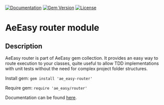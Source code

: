 [![Documentation](http://img.shields.io/badge/docs-rdoc.info-blue.svg)](http://rubydoc.org/gems/ae_easy-router/frames)
[![Gem Version](https://badge.fury.io/rb/ae_easy-router.svg)](http://github.com/answersengine/ae_easy-router/releases)
[![License](http://img.shields.io/badge/license-MIT-yellowgreen.svg)](#license)

# AeEasy router module
## Description

AeEasy router is part of AeEasy gem collection. It provides an easy way to route execution to your classes, quite useful to allow TDD implementations with unit tests without the need for complex project folder structures.

Install gem:
```gem install 'ae_easy-router'```

Require gem:
```require 'ae_easy/router'```

Documentation can be found [here](http://rubydoc.org/gems/ae_easy-router/frames).
